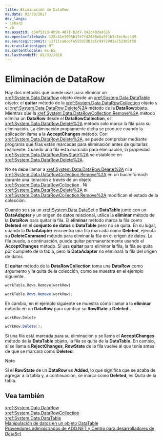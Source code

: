 ```yaml
---
title: Eliminación de DataRow
ms.date: 03/30/2017
dev_langs:
- csharp
- vb
ms.assetid: c34f531d-4b9b-4071-b2d7-342c402aa586
ms.openlocfilehash: 128c41e1906b17e7f42458e8a5f1b3d3ec9cc449
ms.sourcegitcommit: 11f11ca6cefe555972b3a5c99729d1a7523d8f50
ms.translationtype: MT
ms.contentlocale: es-ES
ms.lasthandoff: 05/03/2018
---
```

# <a name="datarow-deletion"></a>Eliminación de DataRow
Hay dos métodos que puede usar para eliminar un <xref:System.Data.DataRow> objeto desde un <xref:System.Data.DataTable> objeto: el **quitar** método de la <xref:System.Data.DataRowCollection> objeto y el <xref:System.Data.DataRow.Delete%2A> método de la **DataRow**objeto. Mientras que la <xref:System.Data.DataRowCollection.Remove%2A> método elimina un **DataRow** desde el **DataRowCollection**, el <xref:System.Data.DataRow.Delete%2A> método solo marca la fila para su eliminación. La eliminación propiamente dicha se produce cuando la aplicación llama a la **AcceptChanges** método. Con <xref:System.Data.DataRow.Delete%2A>, se puede comprobar mediante programa qué filas están marcadas para eliminación antes de quitarlas realmente. Cuando una fila está marcada para eliminación, la propiedad <xref:System.Data.DataRow.RowState%2A> se establece en <xref:System.Data.DataRow.Delete%2A>.  
  
 No se debe llamar a <xref:System.Data.DataRow.Delete%2A> ni a <xref:System.Data.DataRowCollection.Remove%2A> en un bucle foreach durante una iteración a través de un objeto <xref:System.Data.DataRowCollection> . Ni <xref:System.Data.DataRow.Delete%2A> ni <xref:System.Data.DataRowCollection.Remove%2A> modifican el estado de la colección.  
  
 Cuando se usa un <xref:System.Data.DataSet> o **DataTable** junto con un **DataAdapter** y un origen de datos relacional, utilice la **eliminar** método de la  **DataRow** para quitar la fila. El **eliminar** método marca la fila como **Deleted** en el **conjunto de datos** o **DataTable** pero no se quita. En su lugar, cuando la **DataAdapter** encuentra una fila marcada como **Deleted**, ejecuta su **DeleteCommand** método para eliminar la fila en el origen de datos. La fila puede, a continuación, puede quitar permanentemente usando el **AcceptChanges** método. Si usa **quitar** para eliminar la fila, la fila se quita por completo de la tabla, pero la **DataAdapter** no eliminará la fila del origen de datos.  
  
 El **quitar** método de la **DataRowCollection** toma una **DataRow** como argumento y la quita de la colección, como se muestra en el ejemplo siguiente.  
  
```vb  
workTable.Rows.Remove(workRow)  
```  
  
```csharp  
workTable.Rows.Remove(workRow);  
```  
  
 En cambio, en el ejemplo siguiente se muestra cómo llamar a la **eliminar** método en un **DataRow** para cambiar su **RowState** a **Deleted** .  
  
```vb  
workRow.Delete  
```  
  
```csharp  
workRow.Delete();  
```  
  
 Si una fila está marcada para su eliminación y se llama el **AcceptChanges** método de la **DataTable** objeto, la fila se quita de la **DataTable**. En cambio, si se llama a **RejectChanges**, **RowState** de la fila vuelve al que tenía antes de que se marcara como **Deleted**.  
  
> [!NOTE]
>  Si el **RowState** de un **DataRow** es **Added**, lo que significa que se acaba de agregar a la tabla y, a continuación, se marca como **Deleted**, es Quita de la tabla.  
  
## <a name="see-also"></a>Vea también  
 <xref:System.Data.DataRow>  
 <xref:System.Data.DataRowCollection>  
 <xref:System.Data.DataTable>  
 [Manipulación de datos en un objeto DataTable](../../../../../docs/framework/data/adonet/dataset-datatable-dataview/manipulating-data-in-a-datatable.md)  
 [Proveedores administrados de ADO.NET y Centro para desarrolladores de DataSet](http://go.microsoft.com/fwlink/?LinkId=217917)

